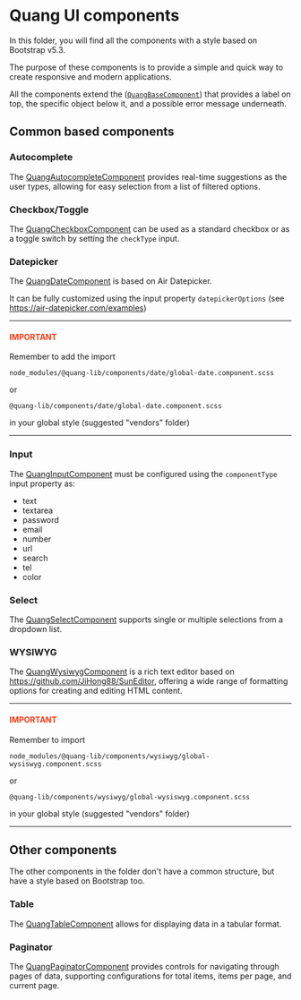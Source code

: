 # Quang UI components

In this folder, you will find all the components with a style based on Bootstrap v5.3.

The purpose of these components is to provide a simple and quick way to create responsive and modern applications.

All the components extend the ([`QuangBaseComponent`](shared/quang-base-component.directive.ts))
that provides a label on top, the specific object below it, and a possible error message underneath.

## Common based components

### Autocomplete

The [QuangAutocompleteComponent](autocomplete/autocomplete.component.ts) provides real-time
suggestions as the user types, allowing for easy selection from a list of filtered options.

### Checkbox/Toggle

The [QuangCheckboxComponent](checkbox/checkbox.component.ts) can be used as a standard checkbox or as a toggle switch by
setting the `checkType` input.

### Datepicker

The [QuangDateComponent](date/date.component.ts) is based on Air Datepicker.

It can be fully customized using the input property `datepickerOptions` (see https://air-datepicker.com/examples)

---

<h4 style="color:#f03c15">IMPORTANT</h4>

Remember to add the import

`node_modules/@quang-lib/components/date/global-date.component.scss`

or

`@quang-lib/components/date/global-date.component.scss`

in your global style (suggested "vendors" folder)

---

### Input

The [QuangInputComponent](input/input.component.ts) must be configured using the `componentType` input property as:

- text
- textarea
- password
- email
- number
- url
- search
- tel
- color

### Select

The [QuangSelectComponent](select/select.component.ts) supports single or multiple selections from a dropdown list.

### WYSIWYG

The [QuangWysiwygComponent](wysiwyg/wysiwyg.component.ts) is a rich text editor based
on https://github.com/JiHong88/SunEditor, offering a wide range of formatting options
for creating and editing HTML content.

---

<h4 style="color:#f03c15">IMPORTANT</h4>

Remember to import

`node_modules/@quang-lib/components/wysiwyg/global-wysiswyg.component.scss`

or

`@quang-lib/components/wysiwyg/global-wysiswyg.component.scss`

in your global style (suggested "vendors" folder)

---

## Other components

The other components in the folder don't have a common structure, but have a style based on Bootstrap too.

### Table

The [QuangTableComponent](table/table.component.ts) allows for displaying data in a tabular format.

### Paginator

The [QuangPaginatorComponent](paginator/paginator.component.ts) provides controls for navigating through pages of data,
supporting configurations
for total items, items per page, and current page.
